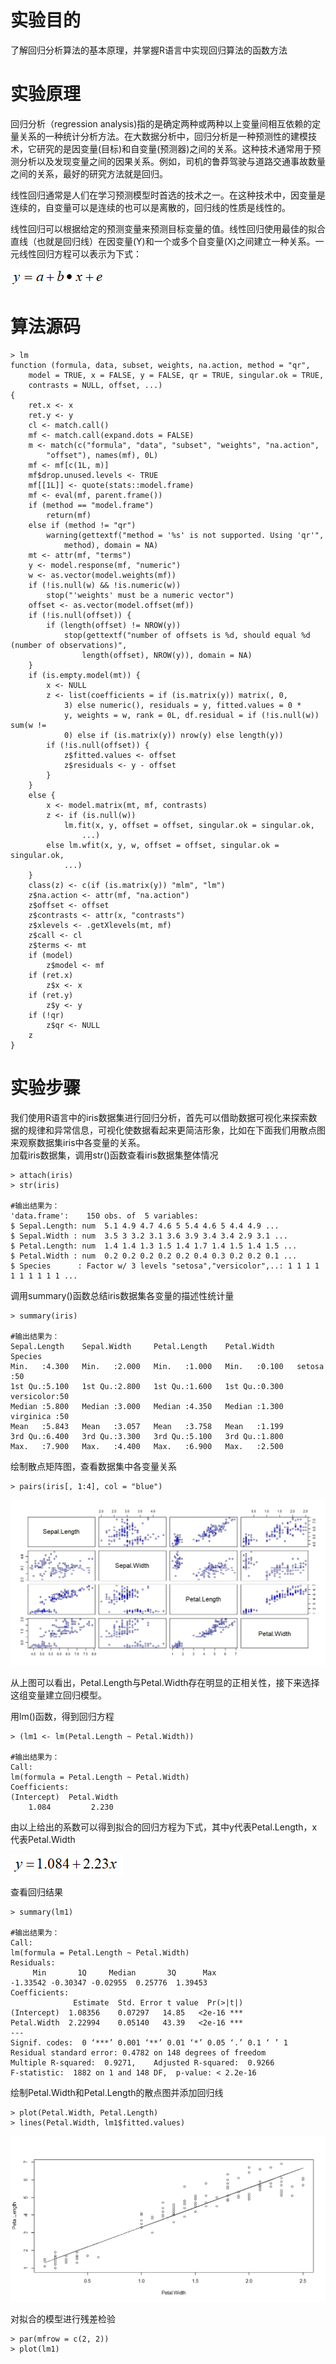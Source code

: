 # 实验目的

了解回归分析算法的基本原理，并掌握R语言中实现回归算法的函数方法

# 实验原理

回归分析（regression analysis\)指的是确定两种或两种以上变量间相互依赖的定量关系的一种统计分析方法。在大数据分析中，回归分析是一种预测性的建模技术，它研究的是因变量\(目标\)和自变量\(预测器\)之间的关系。这种技术通常用于预测分析以及发现变量之间的因果关系。例如，司机的鲁莽驾驶与道路交通事故数量之间的关系，最好的研究方法就是回归。

线性回归通常是人们在学习预测模型时首选的技术之一。在这种技术中，因变量是连续的，自变量可以是连续的也可以是离散的，回归线的性质是线性的。

线性回归可以根据给定的预测变量来预测目标变量的值。线性回归使用最佳的拟合直线（也就是回归线）在因变量\(Y\)和一个或多个自变量\(X\)之间建立一种关系。一元线性回归方程可以表示为下式：

![](/images/2-2-7-1_20171107092007.007.png)

# 算法源码
```
> lm
function (formula, data, subset, weights, na.action, method = "qr", 
    model = TRUE, x = FALSE, y = FALSE, qr = TRUE, singular.ok = TRUE, 
    contrasts = NULL, offset, ...) 
{
    ret.x <- x
    ret.y <- y
    cl <- match.call()
    mf <- match.call(expand.dots = FALSE)
    m <- match(c("formula", "data", "subset", "weights", "na.action", 
        "offset"), names(mf), 0L)
    mf <- mf[c(1L, m)]
    mf$drop.unused.levels <- TRUE
    mf[[1L]] <- quote(stats::model.frame)
    mf <- eval(mf, parent.frame())
    if (method == "model.frame") 
        return(mf)
    else if (method != "qr") 
        warning(gettextf("method = '%s' is not supported. Using 'qr'", 
            method), domain = NA)
    mt <- attr(mf, "terms")
    y <- model.response(mf, "numeric")
    w <- as.vector(model.weights(mf))
    if (!is.null(w) && !is.numeric(w)) 
        stop("'weights' must be a numeric vector")
    offset <- as.vector(model.offset(mf))
    if (!is.null(offset)) {
        if (length(offset) != NROW(y)) 
            stop(gettextf("number of offsets is %d, should equal %d (number of observations)", 
                length(offset), NROW(y)), domain = NA)
    }
    if (is.empty.model(mt)) {
        x <- NULL
        z <- list(coefficients = if (is.matrix(y)) matrix(, 0, 
            3) else numeric(), residuals = y, fitted.values = 0 * 
            y, weights = w, rank = 0L, df.residual = if (!is.null(w)) sum(w != 
            0) else if (is.matrix(y)) nrow(y) else length(y))
        if (!is.null(offset)) {
            z$fitted.values <- offset
            z$residuals <- y - offset
        }
    }
    else {
        x <- model.matrix(mt, mf, contrasts)
        z <- if (is.null(w)) 
            lm.fit(x, y, offset = offset, singular.ok = singular.ok, 
                ...)
        else lm.wfit(x, y, w, offset = offset, singular.ok = singular.ok, 
            ...)
    }
    class(z) <- c(if (is.matrix(y)) "mlm", "lm")
    z$na.action <- attr(mf, "na.action")
    z$offset <- offset
    z$contrasts <- attr(x, "contrasts")
    z$xlevels <- .getXlevels(mt, mf)
    z$call <- cl
    z$terms <- mt
    if (model) 
        z$model <- mf
    if (ret.x) 
        z$x <- x
    if (ret.y) 
        z$y <- y
    if (!qr) 
        z$qr <- NULL
    z
}
```

# 实验步骤

我们使用R语言中的iris数据集进行回归分析，首先可以借助数据可视化来探索数据的规律和异常信息，可视化使数据看起来更简洁形象，比如在下面我们用散点图来观察数据集iris中各变量的关系。  
加载iris数据集，调用str\(\)函数查看iris数据集整体情况

```
> attach(iris)
> str(iris)

#输出结果为：
'data.frame':    150 obs. of  5 variables:
$ Sepal.Length: num  5.1 4.9 4.7 4.6 5 5.4 4.6 5 4.4 4.9 ...
$ Sepal.Width : num  3.5 3 3.2 3.1 3.6 3.9 3.4 3.4 2.9 3.1 ...
$ Petal.Length: num  1.4 1.4 1.3 1.5 1.4 1.7 1.4 1.5 1.4 1.5 ...
$ Petal.Width : num  0.2 0.2 0.2 0.2 0.2 0.4 0.3 0.2 0.2 0.1 ...
$ Species      : Factor w/ 3 levels "setosa","versicolor",..: 1 1 1 1 1 1 1 1 1 1 ...
```

调用summary\(\)函数总结iris数据集各变量的描述性统计量

```
> summary(iris)

#输出结果为：
Sepal.Length    Sepal.Width     Petal.Length    Petal.Width     Species  
Min.   :4.300   Min.   :2.000   Min.   :1.000   Min.   :0.100   setosa    :50  
1st Qu.:5.100   1st Qu.:2.800   1st Qu.:1.600   1st Qu.:0.300   versicolor:50  
Median :5.800   Median :3.000   Median :4.350   Median :1.300   virginica :50  
Mean   :5.843   Mean   :3.057   Mean   :3.758   Mean   :1.199                  
3rd Qu.:6.400   3rd Qu.:3.300   3rd Qu.:5.100   3rd Qu.:1.800                  
Max.   :7.900   Max.   :4.400   Max.   :6.900   Max.   :2.500
```

绘制散点矩阵图，查看数据集中各变量关系

```
> pairs(iris[, 1:4], col = "blue")
```

![](/images/2-2-7-2_20171107092147.047.jpg)

从上图可以看出，Petal.Length与Petal.Width存在明显的正相关性，接下来选择这组变量建立回归模型。

用lm\(\)函数，得到回归方程

```
> (lm1 <- lm(Petal.Length ~ Petal.Width))

#输出结果为：
Call:
lm(formula = Petal.Length ~ Petal.Width)
Coefficients:
(Intercept)  Petal.Width  
    1.084         2.230
```

由以上给出的系数可以得到拟合的回归方程为下式，其中y代表Petal.Length，x代表Petal.Width

![](/images/2-2-7-3_20171107092241.041.png)

查看回归结果

```
> summary(lm1)

#输出结果为：
Call:
lm(formula = Petal.Length ~ Petal.Width)
Residuals:
     Min       1Q     Median       3Q      Max 
-1.33542 -0.30347 -0.02955  0.25776  1.39453 
Coefficients:
              Estimate  Std. Error t value  Pr(>|t|)    
(Intercept)  1.08356    0.07297   14.85   <2e-16 ***
Petal.Width  2.22994    0.05140   43.39   <2e-16 ***
---
Signif. codes:  0 ‘***’ 0.001 ‘**’ 0.01 ‘*’ 0.05 ‘.’ 0.1 ‘ ’ 1
Residual standard error: 0.4782 on 148 degrees of freedom
Multiple R-squared:  0.9271,    Adjusted R-squared:  0.9266 
F-statistic:  1882 on 1 and 148 DF,  p-value: < 2.2e-16
```

绘制Petal.Width和Petal.Length的散点图并添加回归线

```
> plot(Petal.Width, Petal.Length)
> lines(Petal.Width, lm1$fitted.values)
```

![](/images/2-2-7-4_20171107092357.057.jpg)

对拟合的模型进行残差检验

```
> par(mfrow = c(2, 2))
> plot(lm1)
```
